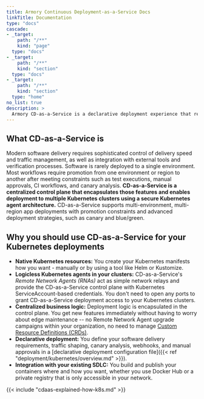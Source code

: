 ```yaml
---
title: Armory Continuous Deployment-as-a-Service Docs
linkTitle: Documentation
type: "docs"
cascade:
- _target:
    path: "/**"
    kind: "page"
  type: "docs"
- _target:
    path: "/**"
    kind: "section"
  type: "docs"
- _target:
    path: "/**"
    kind: "section"
  type: "home"
no_list: true
description: >
  Armory CD-as-a-Service is a declarative deployment experience that represents how engineers actually want their software deployed. Easily integrate with the tools you already use via a flexible CLI and custom webhooks. 
---
```


## What CD-as-a-Service is

Modern software delivery requires sophisticated control of delivery speed and traffic management, as well as integration with external tools and verification processes. Software is rarely deployed to a single environment. Most workflows require promotion from one environment or region to another after meeting constraints such as test executions, manual approvals, CI workflows, and canary analysis. **CD-as-a-Service is a centralized control plane that encapsulates those features and enables deployment to multiple Kubernetes clusters using a secure Kubernetes agent architecture.** CD-as-a-Service supports multi-environment, multi-region app deployments with promotion constraints and advanced deployment strategies, such as canary and blue/green.

## Why you should use CD-as-a-Service for your Kubernetes deployments

* **Native Kubernetes resources:** You create your Kubernetes manifests how you want - manually or by using a tool like Helm or Kustomize.
* **Logicless Kubernetes agents in your clusters:** CD-as-a-Service's _Remote Network Agents (RNAs)_ act as simple network relays and provide the CD-as-a-Service control plane with Kubernetes ServiceAccount-based credentials. You don't need to open any ports to grant CD-as-a-Service deployment access to your Kubernetes clusters.
* **Centralized business logic:** Deployment logic is encapsulated in the control plane. You get new features immediately without having to worry about edge maintenance -- no Remote Network Agent upgrade campaigns within your organization, no need to manage [Custom Resource Definitions (CRDs)](https://kubernetes.io/docs/concepts/extend-kubernetes/api-extension/custom-resources/#customresourcedefinitions).  
* **Declarative deployment:** You define your software delivery requirements, traffic shaping, canary analysis, 
  webhooks, and manual approvals in a [declarative deployment configuration file]({{< ref 
  "deployment/kubernetes/overview.md" >}}).
* **Integration with your existing SDLC:** You build and publish your containers where and how you want, whether you use Docker Hub or a private registry that is only accessible in your network.

{{< include "cdaas-explained-how-k8s.md" >}}
